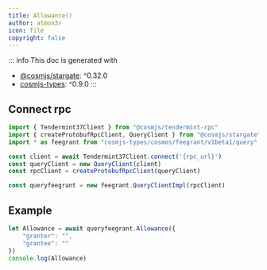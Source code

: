 ```yaml
---
title: Allowance()
author: atmon3r
icon: file
copyright: false
---
```


::: info
This doc is generated with 
- [@cosmjs/stargate](https://www.npmjs.com/package/@cosmjs/stargate): ^0.32.0
- [cosmjs-types](https://www.npmjs.com/package/cosmjs-types): ^0.9.0
:::
   
## Connect rpc

```js
import { Tendermint37Client } from "@cosmjs/tendermint-rpc"
import { createProtobufRpcClient, QueryClient } from "@cosmjs/stargate"
import * as feegrant from "cosmjs-types/cosmos/feegrant/v1beta1/query"

const client = await Tendermint37Client.connect('{rpc_url}')
const queryClient = new QueryClient(client)
const rpcClient = createProtobufRpcClient(queryClient)

const queryfeegrant = new feegrant.QueryClientImpl(rpcClient)
```

## Example
```js
let Allowance = await queryfeegrant.Allowance({
    "granter": "",
    "grantee": ""
})
console.log(Allowance)
```
   
